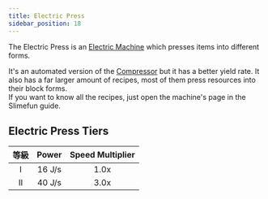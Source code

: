 ```yaml
---
title: Electric Press
sidebar_position: 18
---
```


The Electric Press is an [Electric Machine](../Electric-Machines.md) which presses items into different forms.

It's an automated version of the [Compressor](../../Basic-Machines/Compressor.md) but it has a better yield rate. It also has a far larger amount of recipes, most of them press resources into their block forms.  
If you want to know all the recipes, just open the machine's page in the Slimefun guide.

## Electric Press Tiers

| 等級 | Power  | Speed Multiplier |
|:--:|:------:|:----------------:|
| I  | 16 J/s |       1.0x       |
| II | 40 J/s |       3.0x       |
